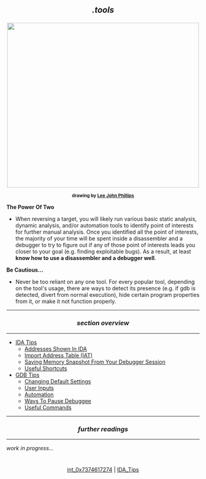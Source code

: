 ## *<p align='center'>.tools</p>*

<div align='center'> 
<img src="https://github.com/yellowbyte/reverse-engineering-reference-manual/blob/reorganize/images/tools/tools.jpg" width="500" height="430"> 
<p align='center'><sub><strong>drawing by <a href="http://www.leejohnphillips.com/">Lee John Phillips</a></strong></sub></p>
</div>

__The Power Of Two__
* When reversing a target, you will likely run various basic static analysis, dynamic analysis, and/or automation tools to identify point of interests for further manual analysis. Once you identified all the point of interests, the majority of your time will be spent inside a disassembler and a debugger to try to figure out if any of those point of interests leads you closer to your goal (e.g. finding exploitable bugs). As a result, at least __know how to use a disassembler and a debugger well__.

__Be Cautious...__
* Never be too reliant on any one tool. For every popular tool, depending on the tool's usage, there are ways to detect its presence (e.g. if gdb is detected, divert from normal execution), hide certain program properties from it, or make it not function properly. 

---
### *<p align='center'> section overview </p>*
---
* [IDA Tips](IDA_Tips.md)
  * [Addresses Shown In IDA](IDA_Tips.md)
  * [Import Address Table (IAT)](IDA_Tips.md)
  * [Saving Memory Snapshot From Your Debugger Session](IDA_Tips.md)
  * [Useful Shortcuts](IDA_Tips.md)
* [GDB Tips](GDB_Tips.md)
  * [Changing Default Settings](GDB_Tips.md)
  * [User Inputs](GDB_Tips.md)
  * [Automation](GDB_Tips.md)
  * [Ways To Pause Debuggee](GDB_Tips.md)
  * [Useful Commands](GDB_Tips.md)

---
### *<p align='center'> further readings </p>*
---
*work in progress...*

#
<p align='center'><a href="/contents/general-knowledge/int_0x7374617274.md">int_0x7374617274</a> | <a href="/contents/tools/IDA_Tips.md">IDA_Tips</a></p>
